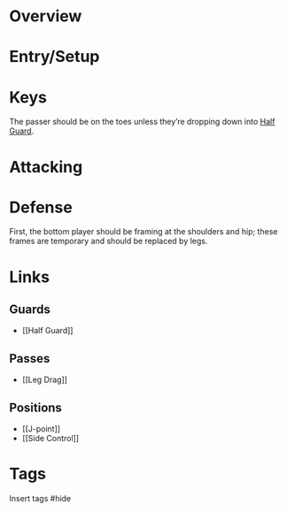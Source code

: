 # Overview
# Entry/Setup

# Keys
The passer should be on the toes unless they’re dropping down into [Half Guard](obsidian://open?vault=Obsidian-BJJ-Notes&file=Guards%2FHalf%20Guard).
# Attacking
# Defense
First, the bottom player should be framing at the shoulders and hip; these frames are temporary and should be replaced by legs.
# Links
## Guards
- [[Half Guard]]
## Passes
- [[Leg Drag]]
## Positions
- [[J-point]]
- [[Side Control]]
# Tags
Insert tags #hide